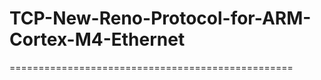 # TCP-New-Reno-Protocol-for-ARM-Cortex-M4-Ethernet
=================================================
